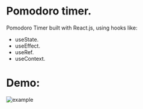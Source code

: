 # Pomodoro timer.

Pomodoro Timer built with React.js, using hooks like:

* useState.
* useEffect.
* useRef.
* useContext.

# Demo:

![example](https://media.giphy.com/media/jIMZWE4XxENjSo2WfZ/giphy.gif)

